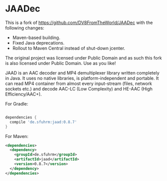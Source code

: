 # JAADec

This is a fork of https://github.com/DV8FromTheWorld/JAADec with the following changes:
* Maven-based building.
* Fixed Java deprecations.
* Rollout to Maven Central instead of shut-down jcenter.

The original project was licensed under Public Domain and as such this fork is also licensed under Public Domain. Use as you like!

JAAD is an AAC decoder and MP4 demultiplexer library written completely in Java. It uses no native libraries, is platform-independent and portable. It can read MP4 container from almost every input-stream (files, network sockets etc.) and decode AAC-LC (Low Complexity) and HE-AAC (High Efficiency/AAC+).

<p>
For Gradle:

```groovy

dependencies {
  compile 'de.sfuhrm:jaad:0.8.7'
}
```
<p>
For Maven:

```xml
<dependencies>
  <dependency>
    <groupId>de.sfuhrm</groupId>
    <artifactId>jaad</artifactId>
    <version>0.8.7</version>
  </dependency>
</dependencies>
```
